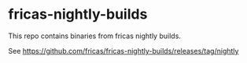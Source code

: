 # fricas-nightly-builds
This repo contains binaries from fricas nightly builds.

See https://github.com/fricas/fricas-nightly-builds/releases/tag/nightly
